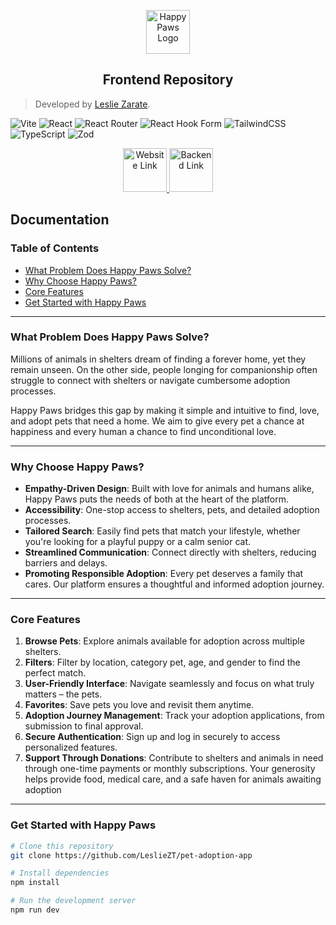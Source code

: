 <p align="center">
    <img src="https://res.cloudinary.com/dyntsz5qv/image/upload/v1733582101/logo_ea20st.png" alt="Happy Paws Logo" height="70">
</p>

<h2 align="center">Frontend Repository</h2>

> Developed by  [Leslie Zarate](https://github.com/LeslieZT).


![Vite](https://img.shields.io/badge/vite-%23646CFF.svg?style=for-the-badge&logo=vite&logoColor=white)
![React](https://img.shields.io/badge/react-%2320232a.svg?style=for-the-badge&logo=react&logoColor=%2361DAFB)
![React Router](https://img.shields.io/badge/React_Router-CA4245?style=for-the-badge&logo=react-router&logoColor=white)
![React Hook Form](https://img.shields.io/badge/React%20Hook%20Form-%23EC5990.svg?style=for-the-badge&logo=reacthookform&logoColor=white)
![TailwindCSS](https://img.shields.io/badge/tailwindcss-%2338B2AC.svg?style=for-the-badge&logo=tailwind-css&logoColor=white)
![TypeScript](https://img.shields.io/badge/typescript-%23007ACC.svg?style=for-the-badge&logo=typescript&logoColor=white)
![Zod](https://img.shields.io/badge/zod-%233068b7.svg?style=for-the-badge&logo=zod&logoColor=white)

<p align="center">
    <a href="https://happypaws-app.vercel.app">
        <img src="https://cdn-icons-png.freepik.com/256/3715/3715371.png?semt=ais_hybrid" alt="Website Link" height="70"  weight="70"/>
    </a>    
    <a href="https://github.com/LeslieZT/pet-adoption-backend">
        <img src="https://cdn-icons-png.flaticon.com/512/8099/8099220.png" alt="Backend Link" height="70"  weight="70" />
    </a>
</p>

<div>
    <h2>Documentation</h2>
</div>

### Table of Contents

- [What Problem Does Happy Paws Solve?](#what-problem-does-happy-paws-solve)
- [Why Choose Happy Paws?](#why-choose-happy-paws)
- [Core Features](#core-features)
- [Get Started with Happy Paws](#get-started-with-happy-paws)

---

### What Problem Does Happy Paws Solve?

Millions of animals in shelters dream of finding a forever home, yet they remain unseen. On the other side, people longing for companionship often struggle to connect with shelters or navigate cumbersome adoption processes.

Happy Paws bridges this gap by making it simple and intuitive to find, love, and adopt pets that need a home. We aim to give every pet a chance at happiness and every human a chance to find unconditional love.

---

### Why Choose Happy Paws?

- **Empathy-Driven Design**: Built with love for animals and humans alike, Happy Paws puts the needs of both at the heart of the platform.
- **Accessibility**: One-stop access to shelters, pets, and detailed adoption processes.
- **Tailored Search**: Easily find pets that match your lifestyle, whether you're looking for a playful puppy or a calm senior cat.
- **Streamlined Communication**: Connect directly with shelters, reducing barriers and delays.
- **Promoting Responsible Adoption**: Every pet deserves a family that cares. Our platform ensures a thoughtful and informed adoption journey.

---

### Core Features

1. **Browse Pets**: Explore animals available for adoption across multiple shelters.
2. **Filters**: Filter by  location, category pet, age, and gender to find the perfect match.
3. **User-Friendly Interface**: Navigate seamlessly and focus on what truly matters – the pets.
4. **Favorites**: Save pets you love and revisit them anytime.
5. **Adoption Journey Management**: Track your adoption applications, from submission to final approval.
6. **Secure Authentication**: Sign up and log in securely to access personalized features.
7. **Support Through Donations**: Contribute to shelters and animals in need through one-time payments or monthly subscriptions. Your generosity helps provide food, medical care, and a safe haven for animals awaiting adoption

---

### Get Started with Happy Paws

```bash
# Clone this repository
git clone https://github.com/LeslieZT/pet-adoption-app

# Install dependencies
npm install

# Run the development server
npm run dev
